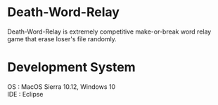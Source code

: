 # Death-Word-Relay
Death-Word-Relay is extremely competitive make-or-break word relay game that erase loser's file randomly.

# Development System
OS : MacOS Sierra 10.12, Windows 10  
IDE : Eclipse
